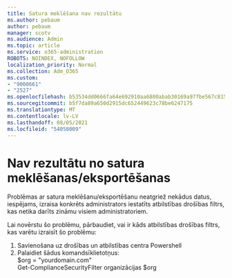```yaml
---
title: Satura meklēšana nav rezultātu
ms.author: pebaum
author: pebaum
manager: scotv
ms.audience: Admin
ms.topic: article
ms.service: o365-administration
ROBOTS: NOINDEX, NOFOLLOW
localization_priority: Normal
ms.collection: Adm_O365
ms.custom:
- "9000661"
- "2527"
ms.openlocfilehash: b53534dd0666fa64e692910aa6800abab30169a97fbe567c815ce6b948381a63
ms.sourcegitcommit: b5f7da89a650d2915dc652449623c78be6247175
ms.translationtype: MT
ms.contentlocale: lv-LV
ms.lasthandoff: 08/05/2021
ms.locfileid: "54058009"
---
```

# <a name="no-results-from-content-searchexports"></a>Nav rezultātu no satura meklēšanas/eksportēšanas

Problēmas ar satura meklēšanu/eksportēšanu neatgriež nekādus datus, iespējams, izraisa konkrēts administrators iestatīts atbilstības drošības filtrs, kas netika darīts zināmu visiem administratoriem.

Lai novērstu šo problēmu, pārbaudiet, vai ir kāds atbilstības drošības filtrs, kas varētu izraisīt šo problēmu:
1. Savienošana uz drošības un atbilstības centra Powershell
2. Palaidiet šādus komandsīklietotņus:
<br>$org = "yourdomain.com"
<br>Get-ComplianceSecurityFilter organizācijas $org